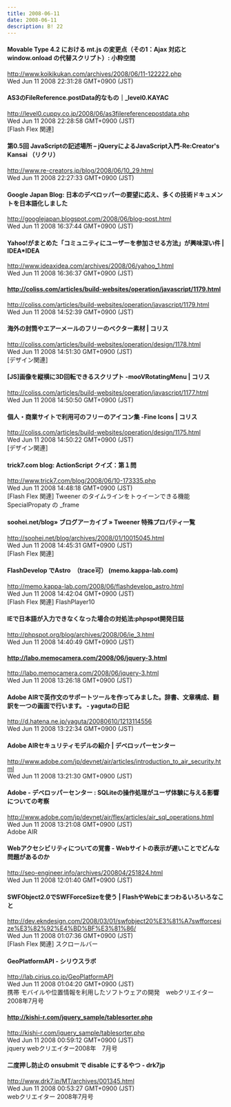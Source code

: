 ```yaml
---
title: 2008-06-11
date: 2008-06-11
description: B! 22
---
```


#### Movable Type 4.2 における mt.js の変更点（その1：Ajax 対応と window.onload の代替スクリプト）: 小粋空間
http://www.koikikukan.com/archives/2008/06/11-122222.php<br>
Wed Jun 11 2008 22:31:28 GMT+0900 (JST)<br>


#### AS3のFileReference.postData的なもの｜_level0.KAYAC
http://level0.cuppy.co.jp/2008/06/as3filereferencepostdata.php<br>
Wed Jun 11 2008 22:28:58 GMT+0900 (JST)<br>
[Flash Flex 関連]


####   第0.5回 JavaScriptの記述場所 – jQueryによるJavaScript入門-Re:Creator's Kansai （リクリ）
http://www.re-creators.jp/blog/2008/06/10_29.html<br>
Wed Jun 11 2008 22:27:33 GMT+0900 (JST)<br>


#### Google Japan Blog: 日本のデベロッパーの要望に応え、多くの技術ドキュメントを日本語化しました
http://googlejapan.blogspot.com/2008/06/blog-post.html<br>
Wed Jun 11 2008 16:37:44 GMT+0900 (JST)<br>


#### Yahoo!がまとめた「コミュニティにユーザーを参加させる方法」が興味深い件 | IDEA*IDEA
http://www.ideaxidea.com/archives/2008/06/yahoo_1.html<br>
Wed Jun 11 2008 16:36:37 GMT+0900 (JST)<br>


#### http://coliss.com/articles/build-websites/operation/javascript/1179.html
http://coliss.com/articles/build-websites/operation/javascript/1179.html<br>
Wed Jun 11 2008 14:52:39 GMT+0900 (JST)<br>


####   海外の封筒やエアーメールのフリーのベクター素材 | コリス
http://coliss.com/articles/build-websites/operation/design/1178.html<br>
Wed Jun 11 2008 14:51:30 GMT+0900 (JST)<br>
[デザイン関連]


####   [JS]画像を縦横に3D回転できるスクリプト -mooVRotatingMenu | コリス
http://coliss.com/articles/build-websites/operation/javascript/1177.html<br>
Wed Jun 11 2008 14:50:50 GMT+0900 (JST)<br>


####   個人・商業サイトで利用可のフリーのアイコン集 -Fine Icons | コリス
http://coliss.com/articles/build-websites/operation/design/1175.html<br>
Wed Jun 11 2008 14:50:22 GMT+0900 (JST)<br>
[デザイン関連]


#### trick7.com blog: ActionScript クイズ：第１問
http://www.trick7.com/blog/2008/06/10-173335.php<br>
Wed Jun 11 2008 14:48:18 GMT+0900 (JST)<br>
[Flash Flex 関連] Tweener のタイムラインをトゥイーンできる機能 SpecialPropaty の _frame


#### soohei.net/blog» ブログアーカイブ » Tweener 特殊プロパティ一覧
http://soohei.net/blog/archives/2008/01/10015045.html<br>
Wed Jun 11 2008 14:45:31 GMT+0900 (JST)<br>
[Flash Flex 関連]


#### FlashDevelop でAstro　（trace可） (memo.kappa-lab.com)
http://memo.kappa-lab.com/2008/06/flashdevelop_astro.html<br>
Wed Jun 11 2008 14:42:04 GMT+0900 (JST)<br>
[Flash Flex 関連] FlashPlayer10


#### IEで日本語が入力できなくなった場合の対処法:phpspot開発日誌
http://phpspot.org/blog/archives/2008/06/ie_3.html<br>
Wed Jun 11 2008 14:40:49 GMT+0900 (JST)<br>


#### http://labo.memocamera.com/2008/06/jquery-3.html
http://labo.memocamera.com/2008/06/jquery-3.html<br>
Wed Jun 11 2008 13:26:18 GMT+0900 (JST)<br>


#### Adobe AIRで英作文のサポートツールを作ってみました。辞書、文章構成、翻訳を一つの画面で行います。 - yagutaの日記
http://d.hatena.ne.jp/yaguta/20080610/1213114556<br>
Wed Jun 11 2008 13:22:34 GMT+0900 (JST)<br>


#### Adobe AIRセキュリティモデルの紹介 | デベロッパーセンター
http://www.adobe.com/jp/devnet/air/articles/introduction_to_air_security.html<br>
Wed Jun 11 2008 13:21:30 GMT+0900 (JST)<br>


#### Adobe - デベロッパーセンター : SQLiteの操作処理がユーザ体験に与える影響についての考察
http://www.adobe.com/jp/devnet/air/flex/articles/air_sql_operations.html<br>
Wed Jun 11 2008 13:21:08 GMT+0900 (JST)<br>
Adobe AIR


#### Webアクセシビリティについての覚書 - Webサイトの表示が遅いことでどんな問題があるのか
http://seo-engineer.info/archives/200804/251824.html<br>
Wed Jun 11 2008 12:01:40 GMT+0900 (JST)<br>


####   SWFObject2.0でSWFForceSizeを使う  |  FlashやWebにまつわるいろいろなこと
http://dev.ekndesign.com/2008/03/01/swfobject20%E3%81%A7swfforcesize%E3%82%92%E4%BD%BF%E3%81%86/<br>
Wed Jun 11 2008 01:07:36 GMT+0900 (JST)<br>
[Flash Flex 関連] スクロールバー


#### GeoPlatformAPI - シリウスラボ
http://lab.cirius.co.jp/GeoPlatformAPI<br>
Wed Jun 11 2008 01:04:20 GMT+0900 (JST)<br>
携帯 モバイルや位置情報を利用したソフトウェアの開発　webクリエイター 2008年7月号


#### http://kishi-r.com/jquery_sample/tablesorter.php
http://kishi-r.com/jquery_sample/tablesorter.php<br>
Wed Jun 11 2008 00:59:12 GMT+0900 (JST)<br>
jquery webクリエイター2008年　7月号


#### 二度押し防止の onsubmit で disable にするやつ - drk7jp
http://www.drk7.jp/MT/archives/001345.html<br>
Wed Jun 11 2008 00:53:27 GMT+0900 (JST)<br>
webクリエイター 2008年7月号



